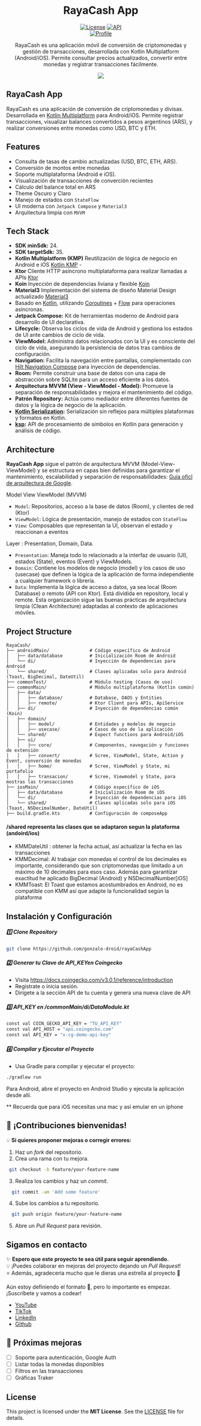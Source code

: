 <h1 align="center">RayaCash App</h1>

<p align="center">
  <a href="https://spdx.org/licenses/MIT.html"><img alt="License" src="https://img.shields.io/badge/License-MIT-blue.svg"/></a>
  <a href="https://android-arsenal.com/api?level=24"><img alt="API" src="https://img.shields.io/badge/API-26%2B-brightgreen.svg?style=flat"/></a><br>
  <a href="https://www.youtube.com/@GonzaloDroid2050"><img alt="Profile" src="https://img.shields.io/youtube/channel/subscribers/UCPjql8JlN5kw6hU2U_tngaw?style=social"/></a> 
</p>

<p align="center">  
RayaCash es una aplicación móvil de conversión de criptomonedas y gestión de transacciones, desarrollada con Kotlin Multiplatform (Android/iOS).  
Permite consultar precios actualizados, convertir entre monedas y registrar transacciones fácilmente.
</p>

<p align="center">
<img src="previews/features.png"/>
</p>

## RayaCash App
RayaCash es una aplicación de conversión de criptomonedas y divisas. Desarrollada en [Kotlin Multiplatform](https://www.jetbrains.com/help/kotlin-multiplatform-dev/get-started.html) para Android/iOS. Permite registrar transacciones, visualizar balances convertidos a pesos argentinos (ARS), y realizar conversiones entre monedas como USD, BTC y ETH.


## Features
- Consulta de tasas de cambio actualizadas (USD, BTC, ETH, ARS).
- Conversión de montos entre monedas
- Soporte multiplataforma (Android e iOS).
- Visualización de transacciones de converción recientes
- Cálculo del balance total en ARS
- Theme Oscuro y Claro
- Manejo de estados con `StateFlow`
- UI moderna con `Jetpack Compose` y `Material3`
- Arquitectura limpia con `MVVM`

## Tech Stack
- **SDK minSdk:** 24.  
- **SDK targetSdk:** 35.  
- **Kotlin Multiplatform (KMP)** Reutilización de lógica de negocio en Android e iOS [Kotlin KMP](https://kotlinlang.org/lp/multiplatform/)  -
- **Ktor** Cliente HTTP asíncrono multiplataforma para realizar llamadas a APIs [Ktor](https://ktor.io/)
- **Koin** Inyección de dependencias liviana y flexible [Koin](https://insert-koin.io/)                          
- **Material3** Implementación del sistema de diseño Material Design actualizado [Material3](https://m3.material.io/) 
- Basado en [Kotlin](https://kotlinlang.org/), utilizando [Coroutines](https://github.com/Kotlin/kotlinx.coroutines) + [Flow](https://kotlin.github.io/kotlinx.coroutines/kotlinx-coroutines-core/kotlinx.coroutines.flow/) para operaciones asíncronas.  
- **Jetpack Compose:** Kit de herramientas moderno de Android para desarrollo de UI declarativa.  
- **Lifecycle:** Observa los ciclos de vida de Android y gestiona los estados de UI ante cambios de ciclo de vida.  
- **ViewModel:** Administra datos relacionados con la UI y es consciente del ciclo de vida, asegurando la persistencia de datos tras cambios de configuración.  
- **Navigation:** Facilita la navegación entre pantallas, complementado con [Hilt Navigation Compose](https://developer.android.com/jetpack/compose/libraries#hilt) para inyección de dependencias.  
- **Room:** Permite construir una base de datos con una capa de abstracción sobre SQLite para un acceso eficiente a los datos.  
- **Arquitectura MVVM (View - ViewModel - Model):** Promueve la separación de responsabilidades y mejora el mantenimiento del código.  
- **Patrón Repository:** Actúa como mediador entre diferentes fuentes de datos y la lógica de negocio de la aplicación.  
- **[Kotlin Serialization](https://github.com/Kotlin/kotlinx.serialization):** Serialización sin reflejos para múltiples plataformas y formatos en Kotlin.  
- **[ksp](https://github.com/google/ksp):** API de procesamiento de símbolos en Kotlin para generación y análisis de código.  


## Architecture
**RayaCash App**  sigue el patrón de arquitectura MVVM (Model-View-ViewModel) y se estructura en capas bien definidas para garantizar el mantenimiento, escalabilidad y separación de responsabilidades:
[Guía oficl de arquitectura de Google](https://developer.android.com/topic/architecture).

Model View ViewModel (MVVM)
- `Model`: Repositorios, acceso a la base de datos (Room), y clientes de red (Ktor)
- `ViewModel`: Lógica de presentación, manejo de estados con `StateFlow`
- `View`: Composables que representan la UI, observan el estado y reaccionan a eventos

Layer : Presentation, Domain, Data. 

- `Presentation`: Maneja todo lo relacionado a la interfaz de usuario (UI), estados (State), eventos (Event) y ViewModels.
- `Domain`: Contiene los modelos de negocio (model) y los casos de uso (usecase) que definen la lógica de la aplicación de forma independiente a cualquier framework o librería.
- `Data`: Implementa la lógica de acceso a datos, ya sea local (Room Database) o remoto (API con Ktor). Está dividida en repository, local y remote.
Esta organización sigue las buenas prácticas de arquitectura limpia (Clean Architecture) adaptadas al contexto de aplicaciones móviles.

## Project Structure

```plaintext
RayaCash/
├── androidMain/               # Código específico de Android
│   ├── data/database          # Inicialización Room de Android
│   └── di/                    # Inyección de dependencias para Android
│   └── shared/                # Clases aplicadas solo para Android (Toast, BigDecimal, DateUtil)
├── commonTest/                # Módulo testing (Casos de uso)
├── commonMain/                # Módulo multiplataforma (Kotlin común)
│   ├── data/
│   │   ├── database/          # Database, DAOS y Entities
│   │   ├── remote/            # Ktor Client para APIs, ApiService
│   ├── di/                    # Inyección de dependencias común (Koin)
│   ├── domain/
│   │   ├── model/             # Entidades y modelos de negocio
│   │   ├── usecase/           # Casos de uso de la aplicación
│   └── shared/                # Expect functions para Android/iOS
│   ├── ui/
│   │   ├── core/              # Componentes, navegación y funciones de extensión
│   │   ├── convert/           # Scree, ViewModel, State, Action y Event, conversión de monedas
│   │   ├── home/              # Scree, ViewModel y State, mi portafolio
│   │   ├── transacion/        # Scree, Viewmodel y State, para mostras las transacciones
├── iosMain/                   # Código específico de iOS 
│   ├── data/database          # Inicialización Room de iOS
│   └── di/                    # Inyección de dependencias para iOS
│   └── shared/                # Clases aplicadas solo para iOS (Toast, NSDecimalNumber, DateUtil)
├── build.gradle.kts           # Configuración de composeApp
```
#### /shared representa las clases que se adaptaron segun la plataforma (andoird/ios)

- KMMDateUtil : obtener la fecha actual, así actualizar la fecha en las transacciones
- KMMDecimal: Al trabajar con monedas el control de los decimales es importante, considerando que son criptomonedas que limitado a un máximo de 10 decimales para esos caso. Además para garantizar exactitud he aplicado BigDecimal (Android) y NSDecimalNumber[iOS]
- KMMToast: El Toast que estamos acostumbrados en Android, no es compatible con KMM así que adapte la funcionalidad según la plataforma


## Instalación y Configuración  

##### 1️⃣ Clone Repository
```bash
git clone https://github.com/gonzalo-droid/rayaCashApp
```
##### 2️⃣ Generar tu Clave de API_KEYen Coingecko
- Visita https://docs.coingecko.com/v3.0.1/reference/introduction
- Regístrate o inicia sesión.
- Dirígete a la sección API de tu cuenta y genera una nueva clave de API
##### 3️⃣ API_KEY en /commonMain/di/DataModule.kt
```bash
const val COIN_GECKO_API_KEY = "TU_API_KEY"
const val API_HOST = "api.coingecko.com"
const val API_KEY = "x-cg-demo-api-key"
```
##### 4️⃣ Compilar y Ejecutar el Proyecto
- Usa Gradle para compilar y ejecutar el proyecto:
```bash
./gradlew run
```
Para Android, abre el proyecto en Android Studio y ejecuta la aplicación desde allí. 

** Recuerda que para iOS necesitas una mac y así emular en un iphone


## 🚀 ¡Contribuciones bienvenidas!  

💡 **Si quieres proponer mejoras o corregir errores:**  
1. Haz un *fork* del repositorio.  
2. Crea una rama con tu mejora.
  ```bash
   git checkout -b feature/your-feature-name
  ```
3. Realiza los cambios y haz un *commit*.
 ```bash
   git commit -am 'Add some feature'
   ```  
4. Sube los cambios a tu repositorio.
 ```bash
   git push origin feature/your-feature-name
   ```  
5. Abre un *Pull Request* para revisión.  


## Sigamos en contacto

✨ **Espero que este proyecto te sea útil para seguir aprendiendo.**  
💡 ¡Puedes colaborar en mejoras del proyecto dejando un *Pull Request*!  
⭐ Además, agradecería mucho que le dieras una estrella al proyecto 🤩 


Aún estoy definiendo el formato 🫠, pero lo importante es empezar. 
¡Suscríbete y vamos a codear!
- [YouTube](https://www.youtube.com/@GonzaloDroid2050)
- [TikTok](https://www.tiktok.com/@gonzalodroid)
- [LinkedIn](https://www.linkedin.com/in/gonzalo-lozg/)
- [Github](https://github.com/gonzalo-droid)


## 🚧 Próximas mejoras

- [ ] Soporte para autenticación, Google Auth
- [ ] Listar todas la monedas disponibles
- [ ] Filtros en las transacciones
- [ ] Gráficas Traker

## License
This project is licensed under the **MIT License**. See the [LICENSE](LICENSE) file for details.
